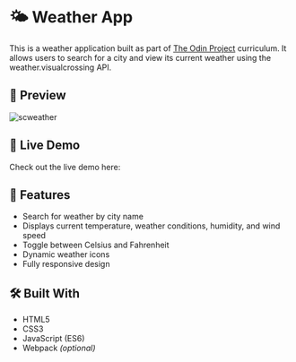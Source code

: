 # 🌤️ Weather App

This is a weather application built as part of [The Odin Project](https://www.theodinproject.com/) curriculum. It allows users to search for a city and view its current weather using the weather.visualcrossing API.

## 📸 Preview

![scweather](https://github.com/user-attachments/assets/76b36d26-ff04-497c-a72f-c353598f0f63)

## 🔗 Live Demo
Check out the live demo here: 

## 🚀 Features

- Search for weather by city name
- Displays current temperature, weather conditions, humidity, and wind speed
- Toggle between Celsius and Fahrenheit
- Dynamic weather icons
- Fully responsive design

## 🛠️ Built With

- HTML5
- CSS3
- JavaScript (ES6)
- Webpack *(optional)*
